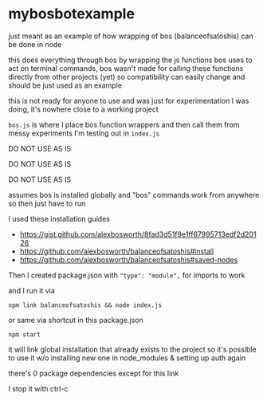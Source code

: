 # mybosbotexample

just meant as an example of how wrapping of bos (balanceofsatoshis) can be done in node

this does everything through bos by wrapping the js functions bos uses to act on terminal commands, bos wasn't made for calling these functions directly from other projects (yet) so compatibility can easily change and should be just used as an example

this is not ready for anyone to use and was just for experimentation I was doing, it's nowhere close to a working project

`bos.js` is where I place bos function wrappers and then call them from messy experiments I'm testing out in `index.js`

DO NOT USE AS IS

DO NOT USE AS IS

DO NOT USE AS IS

assumes bos is installed globally and "bos" commands work from anywhere so then just have to run

I used these installation guides

* https://gist.github.com/alexbosworth/8fad3d51f9e1ff67995713edf2d20126
* https://github.com/alexbosworth/balanceofsatoshis#install
* https://github.com/alexbosworth/balanceofsatoshis#saved-nodes

Then I created package.json with `"type": "module",` for imports to work

and I run it via

```
npm link balanceofsatoshis && node index.js
```

or same via shortcut in this package.json

```
npm start
```

it will link global installation that already exists to the project so it's possible to use it w/o installing new one in node_modules & setting up auth again

there's 0 package dependencies except for this link

I stop it with ctrl-c

